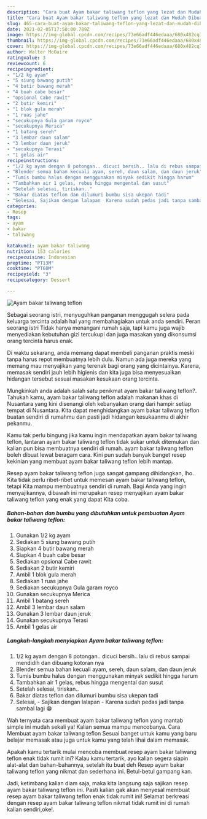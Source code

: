 ```yaml
---
description: "Cara buat Ayam bakar taliwang teflon yang lezat dan Mudah Dibuat"
title: "Cara buat Ayam bakar taliwang teflon yang lezat dan Mudah Dibuat"
slug: 465-cara-buat-ayam-bakar-taliwang-teflon-yang-lezat-dan-mudah-dibuat
date: 2021-02-05T17:50:00.789Z
image: https://img-global.cpcdn.com/recipes/73e66adf446edaaa/680x482cq70/ayam-bakar-taliwang-teflon-foto-resep-utama.jpg
thumbnail: https://img-global.cpcdn.com/recipes/73e66adf446edaaa/680x482cq70/ayam-bakar-taliwang-teflon-foto-resep-utama.jpg
cover: https://img-global.cpcdn.com/recipes/73e66adf446edaaa/680x482cq70/ayam-bakar-taliwang-teflon-foto-resep-utama.jpg
author: Walter McGuire
ratingvalue: 3
reviewcount: 6
recipeingredient:
- "1/2 kg ayam"
- "5 siung bawang putih"
- "4 butir bawang merah"
- "4 buah cabe besar"
- "opsional Cabe rawit"
- "2 butir kemiri"
- "1 blok gula merah"
- "1 ruas jahe"
- "secukupnya Gula garam royco"
- "secukupnya Merica"
- "1 batang sereh"
- "3 lembar daun salam"
- "3 lembar daun jeruk"
- "secukupnya Terasi"
- "1 gelas air"
recipeinstructions:
- "1/2 kg ayam dengan 8 potongan.. dicuci bersih.. lalu di rebus sampai mendidih dan dibuang kotoran nya"
- "Blender semua bahan kecuali ayam, sereh, daun salam, dan daun jeruk"
- "Tumis bumbu halus dengan menggunakan minyak sedikit hingga harum"
- "Tambahkan air 1 gelas, rebus hingga mengental dan susut"
- "Setelah selesai, tiriskan.."
- "Bakar diatas teflon dan dilumuri bumbu sisa ukepan tadi"
- "Selesai, Sajikan dengan lalapan  Karena sudah pedas jadi tanpa sambal lagi 😁"
categories:
- Resep
tags:
- ayam
- bakar
- taliwang

katakunci: ayam bakar taliwang 
nutrition: 153 calories
recipecuisine: Indonesian
preptime: "PT13M"
cooktime: "PT60M"
recipeyield: "3"
recipecategory: Dessert

---
```



![Ayam bakar taliwang teflon](https://img-global.cpcdn.com/recipes/73e66adf446edaaa/680x482cq70/ayam-bakar-taliwang-teflon-foto-resep-utama.jpg)

Sebagai seorang istri, menyuguhkan panganan menggugah selera pada keluarga tercinta adalah hal yang membahagiakan untuk anda sendiri. Peran seorang istri Tidak hanya menangani rumah saja, tapi kamu juga wajib menyediakan kebutuhan gizi tercukupi dan juga masakan yang dikonsumsi orang tercinta harus enak.

Di waktu  sekarang, anda memang dapat membeli panganan praktis meski tanpa harus repot membuatnya lebih dulu. Namun ada juga mereka yang memang mau menyajikan yang terenak bagi orang yang dicintainya. Karena, memasak sendiri jauh lebih higienis dan kita juga bisa menyesuaikan hidangan tersebut sesuai masakan kesukaan orang tercinta. 



Mungkinkah anda adalah salah satu penikmat ayam bakar taliwang teflon?. Tahukah kamu, ayam bakar taliwang teflon adalah makanan khas di Nusantara yang kini disenangi oleh kebanyakan orang dari hampir setiap tempat di Nusantara. Kita dapat menghidangkan ayam bakar taliwang teflon buatan sendiri di rumahmu dan pasti jadi hidangan kesukaanmu di akhir pekanmu.

Kamu tak perlu bingung jika kamu ingin mendapatkan ayam bakar taliwang teflon, lantaran ayam bakar taliwang teflon tidak sukar untuk ditemukan dan kalian pun bisa membuatnya sendiri di rumah. ayam bakar taliwang teflon boleh dibuat lewat beragam cara. Kini pun sudah banyak banget resep kekinian yang membuat ayam bakar taliwang teflon lebih mantap.

Resep ayam bakar taliwang teflon juga sangat gampang dihidangkan, lho. Kita tidak perlu ribet-ribet untuk memesan ayam bakar taliwang teflon, tetapi Kita mampu membuatnya sendiri di rumah. Bagi Anda yang ingin menyajikannya, dibawah ini merupakan resep menyajikan ayam bakar taliwang teflon yang enak yang dapat Kita coba.

<!--inarticleads1-->

##### Bahan-bahan dan bumbu yang dibutuhkan untuk pembuatan Ayam bakar taliwang teflon:

1. Gunakan 1/2 kg ayam
1. Sediakan 5 siung bawang putih
1. Siapkan 4 butir bawang merah
1. Siapkan 4 buah cabe besar
1. Sediakan opsional Cabe rawit
1. Sediakan 2 butir kemiri
1. Ambil 1 blok gula merah
1. Sediakan 1 ruas jahe
1. Sediakan secukupnya Gula garam royco
1. Gunakan secukupnya Merica
1. Ambil 1 batang sereh
1. Ambil 3 lembar daun salam
1. Gunakan 3 lembar daun jeruk
1. Gunakan secukupnya Terasi
1. Ambil 1 gelas air




<!--inarticleads2-->

##### Langkah-langkah menyiapkan Ayam bakar taliwang teflon:

1. 1/2 kg ayam dengan 8 potongan.. dicuci bersih.. lalu di rebus sampai mendidih dan dibuang kotoran nya
1. Blender semua bahan kecuali ayam, sereh, daun salam, dan daun jeruk
1. Tumis bumbu halus dengan menggunakan minyak sedikit hingga harum
1. Tambahkan air 1 gelas, rebus hingga mengental dan susut
1. Setelah selesai, tiriskan..
1. Bakar diatas teflon dan dilumuri bumbu sisa ukepan tadi
1. Selesai, - Sajikan dengan lalapan  - Karena sudah pedas jadi tanpa sambal lagi 😁




Wah ternyata cara membuat ayam bakar taliwang teflon yang mantab simple ini mudah sekali ya! Kalian semua mampu mencobanya. Cara Membuat ayam bakar taliwang teflon Sesuai banget untuk kamu yang baru belajar memasak atau juga untuk kamu yang telah lihai dalam memasak.

Apakah kamu tertarik mulai mencoba membuat resep ayam bakar taliwang teflon enak tidak rumit ini? Kalau kamu tertarik, ayo kalian segera siapin alat-alat dan bahan-bahannya, setelah itu buat deh Resep ayam bakar taliwang teflon yang nikmat dan sederhana ini. Betul-betul gampang kan. 

Jadi, ketimbang kalian diam saja, maka kita langsung saja sajikan resep ayam bakar taliwang teflon ini. Pasti kalian gak akan menyesal membuat resep ayam bakar taliwang teflon enak tidak rumit ini! Selamat berkreasi dengan resep ayam bakar taliwang teflon nikmat tidak rumit ini di rumah kalian sendiri,oke!.

